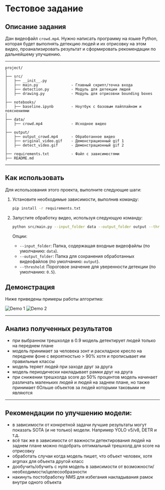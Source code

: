 # Тестовое задание

## Описание задания

Дан видеофайл `crowd.mp4`. Нужно написать программу на языке Python, которая будет выполнять детекцию людей и их отрисовку на этом видео, проанализировать результат и сформировать рекомендации по дальнейшему улучшению. 
___
```plaintext
project/
│
├── src/
│   ├── __init__.py
│   ├── main.py               - Главный скрипт/точка входа
│   ├── detection.py          - Модуль для детекции людей
│   ├── drawing.py            - Модуль для отрисовки bounding boxes
│
├── notebooks/
│   ├── baseline.ipynb        - Ноутбук с базовым пайплайном и пояснениями
│
├── data/
│   ├── crowd.mp4             - Исходное видео
│
├── output/
│   ├── output_crowd.mp4      - Обработанное видео
│   ├── original_video.gif    - Демонстрационный gif 1
│   ├── detect_video.gif      - Демонстрационный gif 2
│
├── requirements.txt          - Файл с зависимостями
├── README.md
```
___
## Как использовать

Для использования этого проекта, выполните следующие шаги:

1. Установите необходимые зависимости, выполнив команду:
    ```bash
    pip install -r requirements.txt
    ```

2. Запустите обработку видео, используя следующую команду:
    ```bash
    python src/main.py --input_folder data --output_folder output --threshold 0.5
    ```

    Опции:
    - `--input_folder`: Папка, содержащая входные видеофайлы (по умолчанию: `data`).
    - `--output_folder`: Папка для сохранения обработанных видеофайлов (по умолчанию: `output`).
    - `--threshold`: Пороговое значение для уверенности детекции (по умолчанию: `0.5`).

## Демонстрация

Ниже приведены примеры работы алгоритма:

![Demo 1](output/original_video.gif)
![Demo 2](output/detect_video.gif)
___
## Анализ полученных результатов
- при выбранном трешхолде в 0.9 модель детектирует людей только на переднем плане
- модель принимает за человека зонт и раскладное кресло на переднем фоне с вероятностью > 90% хотя и прописывает им правильные классы
- модель теряет людей при заходе друг за друга
- модель периодически накладывает рамки друг на друга
- при снижении трешхолда score до 50% процентов модель начинает различать маленьких людей и людей на заднем плане, но также принимает бОльше объектов за людей которыми таковыми не являются
___
## Рекомендации по улучшению модели:
- в зависимости от конкретной задачи лучшие результаты могут показать SOTA (и не только) модели. Например YOLO v5/v8, DETR и т.д.
- всё так же в зависимости от важности детектирования людей на заднем плане можно подобрать оптимальный трешхолд для score на отрисовку
- обработать случаи когда модель пишет, что объект человек, хотя argmax для объекта другой класс
- дообучить/обучить с нуля модель в зависимости от возможности/необходимости/целесообразности
- накинуть постобработку NMS для избегания накладывания рамок внутри одного объекта 
